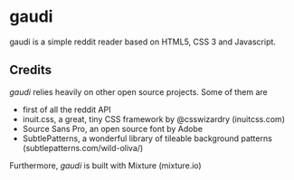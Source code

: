 gaudi
=====

gaudi is a simple reddit reader based on HTML5, CSS 3 and Javascript.

Credits
-------
*gaudi* relies heavily on other open source projects. Some of them are

* first of all the reddit API
* inuit.css, a great, tiny CSS framework by @csswizardry (inuitcss.com)
* Source Sans Pro, an open source font by Adobe
* SubtlePatterns, a wonderful library of tileable background patterns (subtlepatterns.com/wild-oliva/)

Furthermore, *gaudi* is built with Mixture (mixture.io)

